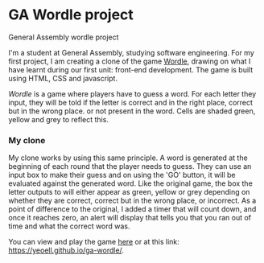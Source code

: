 # GA Wordle project

General Assembly wordle project

I'm a student at General Assembly, studying software engineering. For my first project, I am creating a clone of the game [Wordle](https://www.nytimes.com/games/wordle/index.html), drawing on what I have learnt during our first unit: front-end development. The game is built using HTML, CSS and javascript.

_Wordle_ is a game where players have to guess a word. For each letter they input, they will be told if the letter is correct and in the right place, correct but in the wrong place. or not present in the word. Cells are shaded green, yellow and grey to reflect this.

### My clone

My clone works by using this same principle. A word is generated at the beginning of each round that the player needs to guess. They can use an input box to make their guess and on using the 'GO' button, it will be evaluated against the generated word. Like the original game, the box the letter outputs to will either appear as green, yellow or grey depending on whether they are correct, correct but in the wrong place, or incorrect. As a point of difference to the original, I added a timer that will count down, and once it reaches zero, an alert will display that tells you that you ran out of time and what the correct word was.

You can view and play the game [here](https://yeoell.github.io/ga-wordle/) or at this link: <https://yeoell.github.io/ga-wordle/>.
